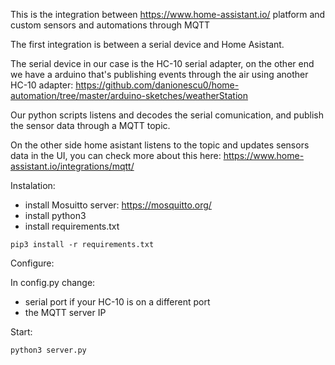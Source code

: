 This is the integration between https://www.home-assistant.io/ platform and custom sensors and automations through MQTT

The first integration is between a serial device and Home Asistant. 

The serial device in our case is the HC-10 serial adapter, on the other end we have a arduino that's publishing events through the air
using another HC-10 adapter: https://github.com/danionescu0/home-automation/tree/master/arduino-sketches/weatherStation

Our python scripts listens and decodes the serial comunication, and publish the sensor data through a MQTT topic.

On the other side home asistant listens to the topic and updates sensors data in the UI, you can check more about this here: https://www.home-assistant.io/integrations/mqtt/

Instalation:

- install Mosuitto server: https://mosquitto.org/
- install python3 
- install requirements.txt

````
pip3 install -r requirements.txt
````

Configure:

In config.py change:

- serial port if your HC-10 is on a different port
- the MQTT server IP


Start:

````
python3 server.py
````